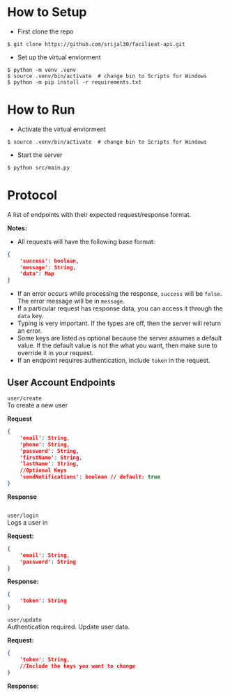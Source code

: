 # How to Setup
- First clone the repo
```
$ git clone https://github.com/srijal30/facilieat-api.git
```
- Set up the virtual enviorment
```
$ python -m venv .venv
$ source .venv/bin/activate  # change bin to Scripts for Windows
$ python -m pip install -r requirements.txt
```
# How to Run
- Activate the virtual enviorment 
```
$ source .venv/bin/activate  # change bin to Scripts for Windows
```
- Start the server
```
$ python src/main.py
```

# Protocol
A list of endpoints with their expected request/response format.

**Notes:**
- All requests will have the following base format:
```json
{
    'success': boolean,
    'message': String, 
    'data': Map
}
```
- If an error occurs while processing the response, `success` will be `false`. The error message will be in `message`.
- If a particular request has response data, you can access it through the `data` key.
- Typing is very important. If the types are off, then the server will return an error.
- Some keys are listed as optional because the server assumes a default value. If the default value is not the what you want, then make sure to override it in your request.
- If an endpoint requires authentication, include `token` in the request.

## User Account Endpoints
`user/create` <br>
To create a new user

**Request**
```json
{
    'email': String,
    'phone': String,
    'password': String,
    'firstName': String,
    'lastName': String,
    //Optional Keys
    'sendNotifications': boolean // default: true
}
```

**Response**
```
```

`user/login` <br>
Logs a user in

**Request:**
```json
{
    'email': String,
    'password': String
}
```

**Response:**
```json
{
    'token': String
}
```

`user/update` <br>
Authentication required.
Update user data.

**Request:**
```json
{
    'token': String,
    //Include the keys you want to change
}
```

**Response:**
```json
```



